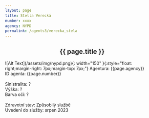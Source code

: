 ```yaml
---
layout: page
title: Stella Verecká
number: xxxx
agency: NYPD
permalink: /agents3/verecka_stela
---
```


<center><h2>{{ page.title }}</h2></center>
![Alt Text](/assets/img/nypd.png){: width="150" }{:style="float: right;margin-right: 7px;margin-top: 7px;"}
Agentura: {{page.agency}}
<br>
ID agenta: {{page.number}}
<br>
<br>
Sinistralita: ?
<br>
Výška: ?
<br>
Barva očí: ?
<br>
<br>
Zdravotní stav: Způsobilý službě
<br>
Uvedení do služby: srpen 2023